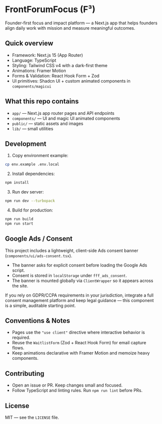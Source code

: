 # FrontForumFocus (F³)

Founder-first focus and impact platform — a Next.js app that helps founders align daily work with mission and measure meaningful outcomes.

## Quick overview

- Framework: Next.js 15 (App Router)
- Language: TypeScript
- Styling: Tailwind CSS v4 with a dark-first theme
- Animations: Framer Motion
- Forms & Validation: React Hook Form + Zod
- UI primitives: Shadcn UI + custom animated components in `components/magicui`

## What this repo contains

- `app/` — Next.js app router pages and API endpoints
- `components/` — UI and magic UI animated components
- `public/` — static assets and images
- `lib/` — small utilities

## Development

1. Copy environment example:

```bash
cp env.example .env.local
```

2. Install dependencies:

```bash
npm install
```

3. Run dev server:

```bash
npm run dev --turbopack
```

4. Build for production:

```bash
npm run build
npm run start
```

## Google Ads / Consent

This project includes a lightweight, client-side Ads consent banner (`components/ui/ads-consent.tsx`).
- The banner asks for explicit consent before loading the Google Ads script.
- Consent is stored in `localStorage` under `fff_ads_consent`.
- The banner is mounted globally via `ClientWrapper` so it appears across the site.

If you rely on GDPR/CCPA requirements in your jurisdiction, integrate a full consent management platform and keep legal guidance — this component is a simple, auditable starting point.

## Conventions & Notes

- Pages use the `"use client"` directive where interactive behavior is required.
- Reuse the `WaitlistForm` (Zod + React Hook Form) for email capture flows.
- Keep animations declarative with Framer Motion and memoize heavy components.

## Contributing

- Open an issue or PR. Keep changes small and focused.
- Follow TypeScript and linting rules. Run `npm run lint` before PRs.

## License

MIT — see the `LICENSE` file.
